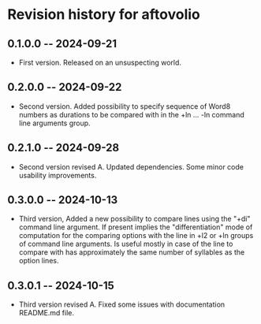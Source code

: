 # Revision history for aftovolio

## 0.1.0.0 -- 2024-09-21

* First version. Released on an unsuspecting world.

##  0.2.0.0 -- 2024-09-22

* Second version. Added possibility to specify sequence of Word8 numbers as durations to  be compared with in the +ln ... -ln command line arguments group.

##  0.2.1.0 -- 2024-09-28

* Second version revised A. Updated dependencies. Some minor code usability improvements.
 
##  0.3.0.0 -- 2024-10-13

* Third version, Added a new possibility to compare lines using the "+di" command line argument. If present implies the "differentiation" mode of computation for the comparing options with the line in +l2 or +ln groups of command line arguments. Is useful mostly in case of the line to compare with has approximately the same number of syllables as the option lines.

##  0.3.0.1 -- 2024-10-15

* Third version revised A. Fixed some issues with documentation README.md file.
 
